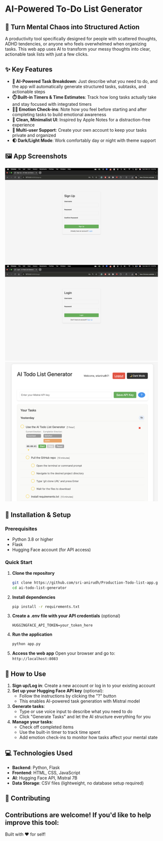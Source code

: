 # AI-Powered To-Do List Generator

## 🧠 Turn Mental Chaos into Structured Action

A productivity tool specifically designed for people with scattered thoughts, ADHD tendencies, or anyone who feels overwhelmed when organizing tasks. This web app uses AI to transform your messy thoughts into clear, actionable task lists with just a few clicks.

## ✨ Key Features

- **🤖 AI-Powered Task Breakdown**: Just describe what you need to do, and the app will automatically generate structured tasks, subtasks, and actionable steps
- **⏱️ Built-in Timers & Time Estimates**: Track how long tasks actually take and stay focused with integrated timers
- **😮‍💨 Emotion Check-ins**: Note how you feel before starting and after completing tasks to build emotional awareness
- **🍏 Clean, Minimalist UI**: Inspired by Apple Notes for a distraction-free experience
- **👥 Multi-user Support**: Create your own account to keep your tasks private and organized
- **🌓 Dark/Light Mode**: Work comfortably day or night with theme support

## 🖼️ App Screenshots

![App Screenshot 1](https://github.com/sri-anirudh/Production-Todo-list-app/blob/main/signup.png)
![App Screenshot 2](https://github.com/sri-anirudh/Production-Todo-list-app/blob/main/signin.png)
![App Screenshot 3](https://github.com/sri-anirudh/Production-Todo-list-app/blob/main/landing.png)


## 🔧 Installation & Setup

### Prerequisites
- Python 3.8 or higher
- Flask
- Hugging Face account (for API access)

### Quick Start

1. **Clone the repository**
   ```bash
   git clone https://github.com/sri-anirudh/Production-Todo-list-app.git
   cd ai-todo-list-generator
   ```

2. **Install dependencies**
   ```bash
   pip install -r requirements.txt
   ```

3. **Create a .env file with your API credentials** (optional)
   ```
   HUGGINGFACE_API_TOKEN=your_token_here
   ```

4. **Run the application**
   ```bash
   python app.py
   ```

5. **Access the web app**
   Open your browser and go to: `http://localhost:8083`

## 🚀 How to Use

1. **Sign up/Log in**: Create a new account or log in to your existing account
2. **Set up your Hugging Face API key** (optional):
   - Follow the instructions by clicking the "?" button
   - This enables AI-powered task generation with Mistral model
3. **Generate tasks**:
   - Type or use voice input to describe what you need to do
   - Click "Generate Tasks" and let the AI structure everything for you
4. **Manage your tasks**:
   - Check off completed items
   - Use the built-in timer to track time spent
   - Add emotion check-ins to monitor how tasks affect your mental state

## 💻 Technologies Used

- **Backend**: Python, Flask
- **Frontend**: HTML, CSS, JavaScript
- **AI**: Hugging Face API, Mistral 7B
- **Data Storage**: CSV files (lightweight, no database setup required)

## 🤝 Contributing

Contributions are welcome! If you'd like to help improve this tool:
---

Built with ❤️ for self!